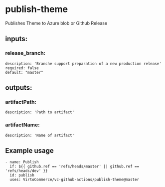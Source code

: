 # publish-theme
Publishes Theme to Azure blob or Github Release
## inputs:
### release_branch: 
    description: 'Branche support preparation of a new production release'
    required: false
    default: "master"
## outputs:
### artifactPath:
    description: 'Path to artifact'
### artifactName:
    description: 'Name of artifact'

## Example usage
```
- name: Publish
  if: ${{ github.ref == 'refs/heads/master' || github.ref == 'refs/heads/dev' }}
  id: publish
  uses: VirtoCommerce/vc-github-actions/publish-theme@master
```